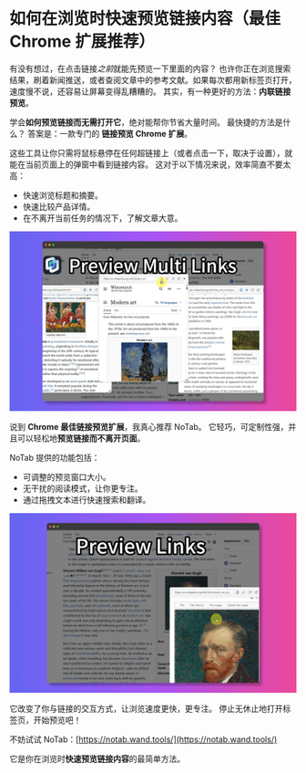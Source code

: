 # 如何在浏览时快速预览链接内容（最佳 Chrome 扩展推荐）

有没有想过，在点击链接*之前*就能先预览一下里面的内容？ 也许你正在浏览搜索结果，刷着新闻推送，或者查阅文章中的参考文献。如果每次都用新标签页打开，速度慢不说，还容易让屏幕变得乱糟糟的。 其实，有一种更好的方法：**内联链接预览**。

学会**如何预览链接而无需打开它**，绝对能帮你节省大量时间。 最快捷的方法是什么？ 答案是：一款专门的 **链接预览 Chrome 扩展**。

这些工具让你只需将鼠标悬停在任何超链接上（或者点击一下，取决于设置），就能在当前页面上的弹窗中看到链接内容。 这对于以下情况来说，效率简直不要太高：

*   快速浏览标题和摘要。
*   快速比较产品详情。
*   在不离开当前任务的情况下，了解文章大意。

![即时链接预览](../images/notab1.png)

说到 **Chrome 最佳链接预览扩展**，我真心推荐 NoTab。 它轻巧，可定制性强，并且可以轻松地**预览链接而不离开页面**。

NoTab 提供的功能包括：

*   可调整的预览窗口大小。
*   无干扰的阅读模式，让你更专注。
*   通过拖拽文本进行快速搜索和翻译。

![NoTab 功能](../images/notab2.png)

它改变了你与链接的交互方式，让浏览速度更快，更专注。 停止无休止地打开标签页，开始预览吧！

不妨试试 NoTab：[https://notab.wand.tools/](https://notab.wand.tools/)

它是你在浏览时**快速预览链接内容**的最简单方法。
